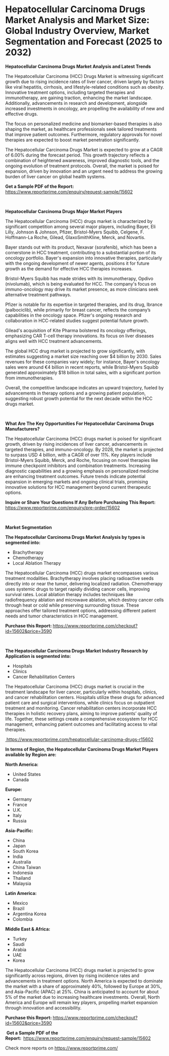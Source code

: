 <p><h1>Hepatocellular Carcinoma Drugs Market Analysis and Market Size: Global Industry Overview, Market Segmentation and Forecast (2025 to 2032)</h1></p><p><strong>Hepatocellular Carcinoma Drugs Market Analysis and Latest Trends</strong></p>
<p><p>The Hepatocellular Carcinoma (HCC) Drugs Market is witnessing significant growth due to rising incidence rates of liver cancer, driven largely by factors like viral hepatitis, cirrhosis, and lifestyle-related conditions such as obesity. Innovative treatment options, including targeted therapies and immunotherapy, are gaining traction, enhancing the market landscape. Additionally, advancements in research and development, alongside increased investments in oncology, are propelling the availability of new and effective drugs.</p><p>The focus on personalized medicine and biomarker-based therapies is also shaping the market, as healthcare professionals seek tailored treatments that improve patient outcomes. Furthermore, regulatory approvals for novel therapies are expected to boost market penetration significantly.</p><p>The Hepatocellular Carcinoma Drugs Market is expected to grow at a CAGR of 6.00% during the forecast period. This growth trajectory reflects a combination of heightened awareness, improved diagnostic tools, and the ongoing evolution of treatment protocols. Overall, the market is poised for expansion, driven by innovation and an urgent need to address the growing burden of liver cancer on global health systems.</p></p>
<p><strong>Get a Sample PDF of the Report:&nbsp;</strong> <a href="https://www.reportprime.com/enquiry/request-sample/15602?utm_campaign=3008&utm_medium=2&utm_source=Github&utm_content=ia&utm_term=20032025&utm_id=hepatocellular-carcinoma-drugs">https://www.reportprime.com/enquiry/request-sample/15602</a></p>
<p>&nbsp;</p>
<p><strong>Hepatocellular Carcinoma Drugs Major Market Players</strong></p>
<p><p>The Hepatocellular Carcinoma (HCC) drugs market is characterized by significant competition among several major players, including Bayer, Eli Lilly, Johnson & Johnson, Pfizer, Bristol-Myers Squibb, Celgene, F. Hoffmann-La Roche, Gilead, GlaxoSmithKline, Merck, and Novartis. </p><p>Bayer stands out with its product, Nexavar (sorafenib), which has been a cornerstone in HCC treatment, contributing to a substantial portion of its oncology portfolio. Bayer's expansion into innovative therapies, particularly with the ongoing development of newer agents, positions it for future growth as the demand for effective HCC therapies increases.</p><p>Bristol-Myers Squibb has made strides with its immunotherapy, Opdivo (nivolumab), which is being evaluated for HCC. The company's focus on immuno-oncology may drive its market presence, as more clinicians seek alternative treatment pathways.</p><p>Pfizer is notable for its expertise in targeted therapies, and its drug, Ibrance (palbociclib), while primarily for breast cancer, reflects the company’s capabilities in the oncology space. Pfizer's ongoing research and collaboration in HCC-related studies suggest potential future growth.</p><p>Gilead's acquisition of Kite Pharma bolstered its oncology offerings, emphasizing CAR T-cell therapy innovations. Its focus on liver diseases aligns well with HCC treatment advancements.</p><p>The global HCC drug market is projected to grow significantly, with estimates suggesting a market size reaching over $4 billion by 2030. Sales revenues for these companies vary widely; for instance, Bayer's oncology sales were around €4 billion in recent reports, while Bristol-Myers Squibb generated approximately $18 billion in total sales, with a significant portion from immunotherapies.</p><p>Overall, the competitive landscape indicates an upward trajectory, fueled by advancements in therapy options and a growing patient population, suggesting robust growth potential for the next decade within the HCC drugs market.</p></p>
<p>&nbsp;</p>
<p><strong>What Are The Key Opportunities For Hepatocellular Carcinoma Drugs Manufacturers?</strong></p>
<p><p>The Hepatocellular Carcinoma (HCC) drugs market is poised for significant growth, driven by rising incidences of liver cancer, advancements in targeted therapies, and immuno-oncology. By 2028, the market is projected to surpass USD 4 billion, with a CAGR of over 11%. Key players include Bristol-Myers Squibb, Merck, and Roche, focusing on novel therapies like immune checkpoint inhibitors and combination treatments. Increasing diagnostic capabilities and a growing emphasis on personalized medicine are enhancing treatment outcomes. Future trends indicate potential expansion in emerging markets and ongoing clinical trials, promising innovative solutions for HCC management beyond current therapeutic options.</p></p>
<p><strong>Inquire or Share Your Questions If Any Before Purchasing This Report:</strong> <a href="https://www.reportprime.com/enquiry/pre-order/15602?utm_campaign=3008&utm_medium=2&utm_source=Github&utm_content=ia&utm_term=20032025&utm_id=hepatocellular-carcinoma-drugs">https://www.reportprime.com/enquiry/pre-order/15602</a></p>
<p>&nbsp;</p>
<p><strong>Market Segmentation</strong></p>
<p><strong>The Hepatocellular Carcinoma Drugs Market Analysis by types is segmented into:</strong></p>
<p><ul><li>Brachytherapy</li><li>Chemotherapy</li><li>Local Ablation Therapy</li></ul></p>
<p><p>The Hepatocellular Carcinoma (HCC) drugs market encompasses various treatment modalities. Brachytherapy involves placing radioactive seeds directly into or near the tumor, delivering localized radiation. Chemotherapy uses systemic drugs to target rapidly dividing cancer cells, improving survival rates. Local ablation therapy includes techniques like radiofrequency ablation and microwave ablation, which destroy cancer cells through heat or cold while preserving surrounding tissue. These approaches offer tailored treatment options, addressing different patient needs and tumor characteristics in HCC management.</p></p>
<p><strong>Purchase this Report:&nbsp;</strong><a href="https://www.reportprime.com/checkout?id=15602&price=3590&utm_campaign=3008&utm_medium=2&utm_source=Github&utm_content=ia&utm_term=20032025&utm_id=hepatocellular-carcinoma-drugs">https://www.reportprime.com/checkout?id=15602&price=3590</a></p>
<p>&nbsp;</p>
<p><strong>The Hepatocellular Carcinoma Drugs Market Industry Research by Application is segmented into:</strong></p>
<p><ul><li>Hospitals</li><li>Clinics</li><li>Cancer Rehabilitation Centers</li></ul></p>
<p><p>The Hepatocellular Carcinoma (HCC) drugs market is crucial in the treatment landscape for liver cancer, particularly within hospitals, clinics, and cancer rehabilitation centers. Hospitals utilize these drugs for advanced patient care and surgical interventions, while clinics focus on outpatient treatment and monitoring. Cancer rehabilitation centers incorporate HCC therapies in holistic recovery plans, aiming to improve patients’ quality of life. Together, these settings create a comprehensive ecosystem for HCC management, enhancing patient outcomes and facilitating access to vital therapies.</p></p>
<p><a href="https://www.reportprime.com/hepatocellular-carcinoma-drugs-r15602?utm_campaign=3008&utm_medium=2&utm_source=Github&utm_content=ia&utm_term=20032025&utm_id=hepatocellular-carcinoma-drugs">&nbsp;https://www.reportprime.com/hepatocellular-carcinoma-drugs-r15602</a></p>
<p><strong>In terms of Region, the Hepatocellular Carcinoma Drugs Market Players available by Region are:</strong></p>
<p>
    <p> <strong> North America: </strong>
        <ul>
            <li>United States</li>
            <li>Canada</li>
        </ul>
        </p> 
    <p> <strong> Europe: </strong>
        <ul>
            <li>Germany</li>
            <li>France</li>
            <li>U.K.</li>
            <li>Italy</li>
            <li>Russia</li>
        </ul>
        </p> 
    <p> <strong> Asia-Pacific: </strong>
        <ul>
            <li>China</li>
            <li>Japan</li>
            <li>South Korea</li>
            <li>India</li>
            <li>Australia</li>
            <li>China Taiwan</li>
            <li>Indonesia</li>
            <li>Thailand</li>
            <li>Malaysia</li>
        </ul>
        </p> 
    <p> <strong> Latin America: </strong>
        <ul>
            <li>Mexico</li>
            <li>Brazil</li>
            <li>Argentina Korea</li>
            <li>Colombia</li>
        </ul>
        </p> 
    <p> <strong> Middle East & Africa: </strong>
        <ul>
            <li>Turkey</li>
            <li>Saudi</li>
            <li>Arabia</li>
            <li>UAE</li>
            <li>Korea</li>
        </ul>
    </p>
    </p>
<p><p>The Hepatocellular Carcinoma (HCC) drugs market is projected to grow significantly across regions, driven by rising incidence rates and advancements in treatment options. North America is expected to dominate the market with a share of approximately 40%, followed by Europe at 30%, and Asia-Pacific (APAC) at 25%. China is anticipated to account for about 5% of the market due to increasing healthcare investments. Overall, North America and Europe will remain key players, propelling market expansion through innovation and accessibility.</p></p>
<p><strong>Purchase this Report: </strong><a href="https://www.reportprime.com/checkout?id=15602&price=3590&utm_campaign=3008&utm_medium=2&utm_source=Github&utm_content=ia&utm_term=20032025&utm_id=hepatocellular-carcinoma-drugs">https://www.reportprime.com/checkout?id=15602&price=3590</a></p>
<p>&nbsp;<strong>Get a Sample PDF of the Report:&nbsp;&nbsp;</strong><a href="https://www.reportprime.com/enquiry/request-sample/15602?utm_campaign=3008&utm_medium=2&utm_source=Github&utm_content=ia&utm_term=20032025&utm_id=hepatocellular-carcinoma-drugs">https://www.reportprime.com/enquiry/request-sample/15602</a></p>
<p><strong></strong></p>
<p>Check more reports on <a href="https://www.reportprime.com/?utm_campaign=3008&utm_medium=2&utm_source=Github&utm_content=ia&utm_term=20032025&utm_id=hepatocellular-carcinoma-drugs">https://www.reportprime.com/</a></p>